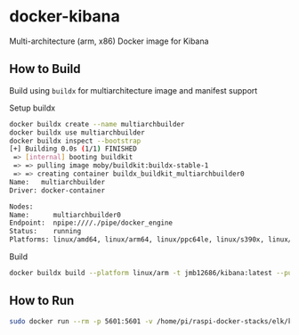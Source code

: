 # docker-kibana

Multi-architecture (arm, x86) Docker image for Kibana

## How to Build

Build using `buildx` for multiarchitecture image and manifest support

Setup buildx

```bash
docker buildx create --name multiarchbuilder
docker buildx use multiarchbuilder
docker buildx inspect --bootstrap
[+] Building 0.0s (1/1) FINISHED
 => [internal] booting buildkit                                                                                                                 5.7s 
 => => pulling image moby/buildkit:buildx-stable-1                                                                                              4.6s 
 => => creating container buildx_buildkit_multiarchbuilder0                                                                                     1.1s 
Name:   multiarchbuilder
Driver: docker-container

Nodes:
Name:      multiarchbuilder0
Endpoint:  npipe:////./pipe/docker_engine
Status:    running
Platforms: linux/amd64, linux/arm64, linux/ppc64le, linux/s390x, linux/386, linux/arm/v7, linux/arm/v6
```

Build

```bash
docker buildx build --platform linux/arm -t jmb12686/kibana:latest --push .
```

## How to Run

```bash
sudo docker run --rm -p 5601:5601 -v /home/pi/raspi-docker-stacks/elk/kibana/config/kibana.yml:/opt/kibana/config/kibana.yml jmb12686/kibana
```
